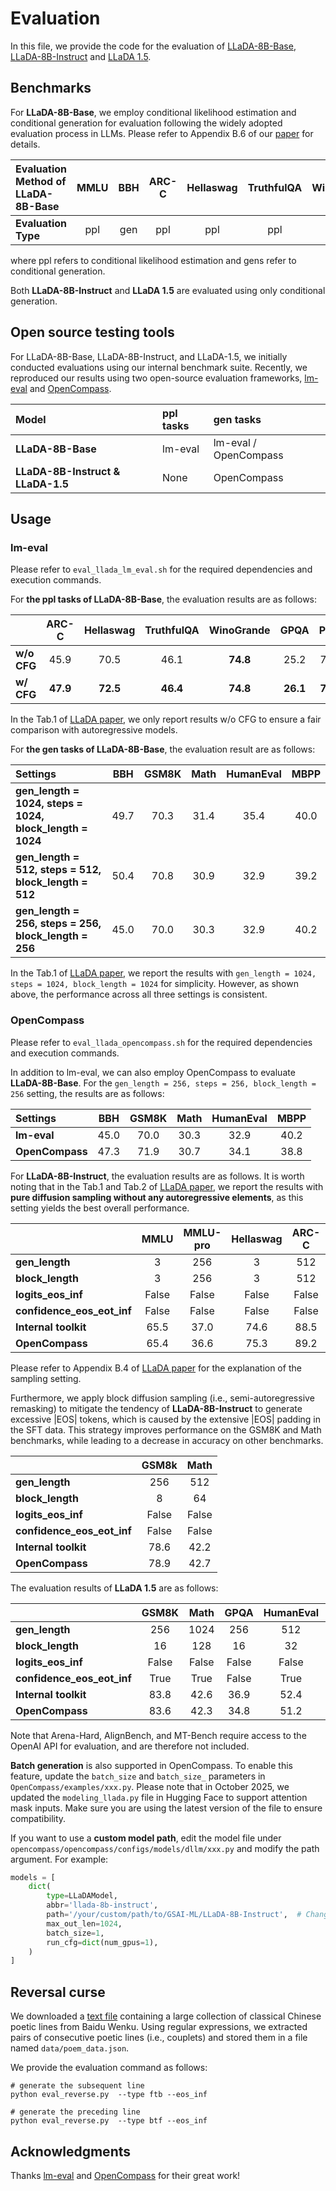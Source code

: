 # Evaluation
In this file, we provide the code for the evaluation of [LLaDA-8B-Base](https://huggingface.co/GSAI-ML/LLaDA-8B-Base),
[LLaDA-8B-Instruct](https://huggingface.co/GSAI-ML/LLaDA-8B-Instruct) and [LLaDA 1.5](https://arxiv.org/abs/2505.19223).


## Benchmarks
For **LLaDA-8B-Base**, we employ conditional likelihood estimation and conditional generation for evaluation following the 
widely adopted evaluation process in LLMs. Please refer to Appendix B.6 of our [paper](https://arxiv.org/pdf/2502.09992)
for details.

| Evaluation Method of LLaDA-8B-Base | MMLU | BBH | ARC-C | Hellaswag | TruthfulQA | WinoGrande | PIQA | GSM8K | Math | GPQA | HumanEval | HumanEval-FIM | MBPP | CMMLU | C-Eval |
|:----------------------------------|:----:|:----:|:------:|:-----------:|:------------:|:------------:|:----:|:----:|:----:|:----:|:-----------:|:---------------:|:----:|:----:|:----:|
| **Evaluation Type** | ppl | gen | ppl | ppl | ppl | ppl | ppl | gen | gen | ppl | gen | gen | gen | ppl | ppl |

where ppl refers to conditional likelihood estimation and gens refer to conditional generation.

Both **LLaDA-8B-Instruct** and **LLaDA 1.5** are evaluated using only conditional generation.

## Open source testing tools
For LLaDA-8B-Base, LLaDA-8B-Instruct, and LLaDA-1.5, we initially conducted evaluations using our internal benchmark suite. 
Recently, we reproduced our results using two open-source evaluation frameworks, [lm-eval](https://github.com/EleutherAI/lm-evaluation-harness)
and [OpenCompass](https://github.com/open-compass/opencompass).

| Model | ppl tasks | gen tasks |
|:------|:-----------|:-----------|
| **LLaDA-8B-Base** | lm-eval | lm-eval / OpenCompass |
| **LLaDA-8B-Instruct & LLaDA-1.5** | None | OpenCompass |


## Usage
### lm-eval
Please refer to `eval_llada_lm_eval.sh` for the required dependencies and execution commands.

For **the ppl tasks of LLaDA-8B-Base**, the evaluation results are as follows:

|                | ARC-C | Hellaswag | TruthfulQA | WinoGrande | GPQA | PIQA | MMLU | CMMLU | C-Eval |
|----------------|:------:|:----------:|:-----------:|:-----------:|:----:|:----:|:----:|:----:|:----:|
| **w/o CFG**    | 45.9  | 70.5       | 46.1        | **74.8**    | 25.2 | 73.6 | 65.9 | 69.9 | 70.5 |
| **w/ CFG**     | **47.9** | **72.5** | **46.4**    | **74.8**    | **26.1** | **74.4** |  –   | – | – |

In the Tab.1 of [LLaDA paper](https://arxiv.org/pdf/2502.09992), we only report results w/o CFG to ensure a fair comparison
with autoregressive models. 


For **the gen tasks of LLaDA-8B-Base**, the evaluation result are as follows:

| Settings | BBH | GSM8K | Math | HumanEval | MBPP |
|:------------------------------------|:----:|:----:|:----:|:----:|:----:|
| **gen_length = 1024, steps = 1024, block_length = 1024** | 49.7 | 70.3 | 31.4 | 35.4 | 40.0 |
| **gen_length = 512, steps = 512, block_length = 512**   | 50.4 | 70.8 | 30.9 | 32.9 | 39.2 |
| **gen_length = 256, steps = 256, block_length = 256**   | 45.0 | 70.0 | 30.3 | 32.9 | 40.2 |

In the Tab.1 of [LLaDA paper](https://arxiv.org/pdf/2502.09992), we report the results with `gen_length = 1024, steps = 1024, block_length = 1024` for simplicity. 
However, as shown above, the performance across all three settings is consistent.


### OpenCompass
Please refer to `eval_llada_opencompass.sh` for the required dependencies and execution commands.

In addition to lm-eval, we can also employ OpenCompass to evaluate **LLaDA-8B-Base**. For the `gen_length = 256, steps = 256, block_length = 256` 
setting, the results are as follows:

| Settings        | BBH  | GSM8K | Math | HumanEval | MBPP |
|:----------------|:----:|:-----:|:----:|:---------:|:----:|
| **lm-eval**     | 45.0 | 70.0 | 30.3 | 32.9 | 40.2 |
| **OpenCompass** | 47.3 | 71.9  | 30.7 |   34.1   | 38.8 |


For **LLaDA-8B-Instruct**, the evaluation results are as follows. It is worth noting that in the Tab.1 and Tab.2 of [LLaDA paper](https://arxiv.org/pdf/2502.09992),
we report the results with **pure diffusion sampling without any autoregressive elements**, as this setting yields the best overall performance.

|                        | MMLU | MMLU-pro | Hellaswag | ARC-C | GSM8K | Math  | GPQA | HumanEval | MBPP |
|:-----------------------|:----:|:--------:|:---------:|:-----:|:-----:|:-----:|:----:|:----------:|:----:|
| **gen\_length**        | 3    | 256      | 3         | 512   | 512   | 512   | 64   | 512        | 256  |
| **block\_length**      | 3    | 256      | 3         | 512   | 512   | 512   | 64   | 512        | 256  |
| **logits\_eos\_inf**   | False| False    | False     | False | False | False | False| True       | False|
| **confidence\_eos\_eot\_inf** | False| False| False | False | True  | True  | True | False      | True |
| **Internal toolkit**   | 65.5 | 37.0     | 74.6      | 88.5  | 69.4  | 31.9  | 33.3 | 49.4       | 41.0 |
| **OpenCompass**        | 65.4 | 36.6     | 75.3      | 89.2  |  68.8 |   29.6   | 32.3 | 47.0       | 39.6 |

Please refer to Appendix B.4 of [LLaDA paper](https://arxiv.org/pdf/2502.09992) for the explanation of the sampling setting.

Furthermore, we apply block diffusion sampling (i.e., semi-autoregressive remasking) to mitigate the tendency of **LLaDA-8B-Instruct**
to generate excessive |EOS| tokens, which is caused by the extensive |EOS| padding in the SFT data. This strategy improves performance 
on the GSM8K and Math benchmarks, while leading to a decrease in accuracy on other benchmarks.

|                        | GSM8k | Math  |
|:-----------------------|:-----:|:-----:|
| **gen\_length**        |  256  |  512  |
| **block\_length**      |   8   |  64   |
| **logits\_eos\_inf**   | False | False | 
| **confidence\_eos\_eot\_inf** | False | False | 
| **Internal toolkit**   | 78.6  | 42.2  | 
| **OpenCompass**        | 78.9  | 42.7  | 


The evaluation results of **LLaDA 1.5** are as follows:

|                           | GSM8K | Math | GPQA | HumanEval | MBPP | IFEval |
|:--------------------------|:-----:|:----:|:----:|:---------:|:----:|:------:|
| **gen_length**            |  256  | 1024 | 256  |    512    | 512  |  256   |
| **block_length**          |   16  | 128  |  16  |     32    |  32  |   16   |
| **logits_eos_inf**        | False | False| False|   False   | False| False  |
| **confidence_eos_eot_inf**| True  | True | False|   True    | True |  True  |
| **Internal toolkit**      | 83.8  | 42.6 | 36.9 |   52.4    | 42.8 |  66.2  |
| **OpenCompass**           | 83.6  | 42.3 | 34.8 |   51.2    | 42.6 |  65.2  |

Note that Arena-Hard, AlignBench, and MT-Bench require access to the OpenAI API for evaluation, and are therefore not included.

**Batch generation** is also supported in OpenCompass. To enable this feature, update the `batch_size` and `batch_size_` parameters in `OpenCompass/examples/xxx.py`.
Please note that in October 2025, we updated the `modeling_llada.py` file in Hugging Face to support attention mask inputs. 
Make sure you are using the latest version of the file to ensure compatibility. 

If you want to use a **custom model path**, edit the model file under `opencompass/opencompass/configs/models/dllm/xxx.py` and modify the path argument. 
For example:
```python
models = [
    dict(
        type=LLaDAModel,
        abbr='llada-8b-instruct',
        path='/your/custom/path/to/GSAI-ML/LLaDA-8B-Instruct',  # Change this path
        max_out_len=1024,
        batch_size=1,
        run_cfg=dict(num_gpus=1),
    )
]
```

## Reversal curse
We downloaded a [text file](https://wenku.baidu.com/view/f13866185fbfc77da369b1b3?wkts=1760409102730) containing a large collection of classical Chinese poetic lines from Baidu Wenku.
Using regular expressions, we extracted pairs of consecutive poetic lines (i.e., couplets) and stored them in a file named `data/poem_data.json`.

We provide the evaluation command as follows:
```
# generate the subsequent line
python eval_reverse.py  --type ftb --eos_inf

# generate the preceding line
python eval_reverse.py  --type btf --eos_inf
```

## Acknowledgments
Thanks [lm-eval](https://github.com/EleutherAI/lm-evaluation-harness) and [OpenCompass](https://github.com/open-compass/opencompass)
for their great work!












